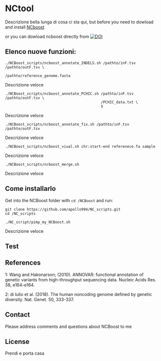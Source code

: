 # NCtool



Descrizione bella lunga di cosa ci sta qui, but before you need to dowload and install [NCboost](https://github.com/RausellLab/NCBoost)

or you can dowload ncboost directly from  [![DOI](https://zenodo.org/badge/DOI/10.5281/zenodo.2537088.svg)](https://doi.org/10.5281/zenodo.2537088)  

## Elenco nuove funzioni:

```
./NCBoost_scripts/ncboost_annotate_INDELS.sh /pathto/inF.tsv /pathto/outF.tsv \
                                             /pathto/reference_genome.fasta
```
Descrizione veloce 

```
./NCBoost_scripts/ncboost_annotate_PCHIC.sh /pathto/inF.tsv /pathto/outF.tsv \
                                            /PCHIC_data.txt \
                                            5
```
Descrizione veloce

```
./NCBoost_scripts/ncboost_annotate_fix.sh /pathto/inF.tsv /pathto/outF.tsv 
```
Descrizione veloce 

```
./NCBoost_scripts/ncboost_viual.sh chr:start-end referenece.fa sample
```
Descrizione veloce 

```
./NCBoost_scripts/ncboost_merge.sh
```
Descrizione veloce 


## Come installarlo

Get into the NCBoost folder with `cd /NCBoost` and run:

```
git clone https://github.com/apollo994/NC_scripts.git
cd /NC_scripts
```

```
./NC_script/pimp_my_NCBoost.sh
```

Descrizione veloce 


## Test



## References

1: Wang and Hakonarson; (2010). ANNOVAR: functional annotation of genetic variants from high-throughput sequencing data. Nucleic Acids Res. 38, e164-e164.

2: di Iulio et al. (2018). The human noncoding genome defined by genetic diversity. Nat. Genet. 50, 333-337.



## Contact
Please address comments and questions about NCBoost to me

## License

Prendi e porta casa
